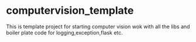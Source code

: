 # computervision_template
This is template project for starting computer vision wok with all the libs and boiler plate code for logging,exception,flask etc.
